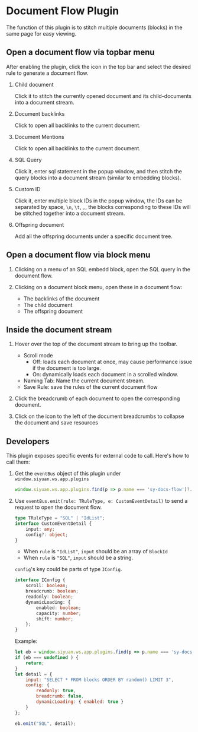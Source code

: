 # Document Flow Plugin

The function of this plugin is to stitch multiple documents (blocks) in the same page for easy viewing.

## Open a document flow via topbar menu

After enabling the plugin, click the icon in the top bar and select the desired rule to generate a document flow.

1. Child document

    Click it to stitch the currently opened document and its child-documents into a document stream.

2. Document backlinks

    Click to open all backlinks to the current document.

3. Document Mentions

    Click to open all backlinks to the current document.

4. SQL Query

    Click it, enter sql statement in the popup window, and then stitch the query blocks into a document stream (similar to embedding blocks).

5. Custom ID

    Click it, enter multiple block IDs in the popup window, the IDs can be separated by space, `\n`, `\t`, `,`, the blocks corresponding to these IDs will be stitched together into a document stream.

6. Offspring document

    Add all the offspring documents under a specific document tree.

## Open a document flow via block menu

1. Clicking on a menu of an SQL embedd block, open the SQL query in the document flow.

2. Clicking on a document block menu, open these in a document flow:

    - The backlinks of the document
    - The child document
    - The offspring document

## Inside the document stream

1. Hover over the top of the document stream to bring up the toolbar.

    - Scroll mode
        - Off: loads each document at once, may cause performance issue if the document is too large.
        - On: dynamically loads each document in a scrolled window.
    - Naming Tab: Name the current document stream.
    - Save Rule: save the rules of the current document flow

2. Click the breadcrumb of each document to open the corresponding document.

3. Click on the icon to the left of the document breadcrumbs to collapse the document and save resources

## Developers

This plugin exposes specific events for external code to call. Here's how to call them:

1. Get the `eventBus` object of this plugin under `window.siyuan.ws.app.plugins`

   ```js
   window.siyuan.ws.app.plugins.find(p => p.name === 'sy-docs-flow')?.eventBus
   ```

2. Use `eventBus.emit(rule: TRuleType, e: CustomEventDetail)` to send a request to open the document flow.

   ```ts
   type TRuleType = "SQL" | "IdList";
   interface CustomEventDetail {
       input: any;
       config?: object;
   }
   ```

   - When `rule` is `"IdList"`, `input` should be an array of `BlockId`
   - When `rule` is `"SQL"`, `input` should be a string.

    `config`'s key could be parts of type `IConfig`.

    ```ts
    interface IConfig {
        scroll: boolean;
        breadcrumb: boolean;
        readonly: boolean;
        dynamicLoading: {
            enabled: boolean;
            capacity: number;
            shift: number;
        };
    }
    ```

    Example:
    ```js
    let eb = window.siyuan.ws.app.plugins.find(p => p.name === 'sy-docs-flow')?.eventBus;
    if (eb === undefined ) {
        return;
    }
    let detail = {
        input: "SELECT * FROM blocks ORDER BY random() LIMIT 3",
        config: {
            readonly: true,
            breadcrumb: false,
            dynamicLoading: { enabled: true }
        }
    };

    eb.emit("SQL", detail);
    ```
